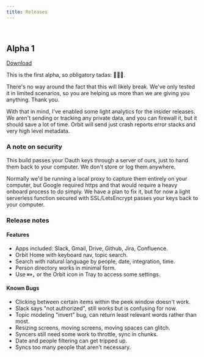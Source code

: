 ```yaml
---
title: Releases
---
```


<br />

## Alpha 1

[Download](https://orbitauth.com/download)

This is the first alpha, so obligatory tadas: 🎉🎉🎉.

There's no way around the fact that this will likely break. We've only tested it in limited scenarios, so you are helping us more than we are giving you anything. Thank you.

With that in mind, I've enabled some light analytics for the insider releases. We aren't sending or tracking any private data, and you can firewall it, but it should save a lot of time. Orbit will send just crash reports error stacks and very high level metadata.

### A note on security

This build passes your Oauth keys through a server of ours, just to hand them back to your computer. We don't store or log them anywhere.

Normally we'd be running a local proxy to capture them entirely on your computer, but Google required https and that would require a heavy onboard process to do simply. We have a plan to fix it, but for now a light serverless function secured with SSL/LetsEncrypt passes your keys back to your computer.

### Release notes

#### Features

- Apps included: Slack, Gmail, Drive, Github, Jira, Confluence.
- Orbit Home with keyboard nav, topic search.
- Search with natural language by people, date, integration, time.
- Person directory works in minimal form.
- Use **`⌘+,`** or the Orbit icon in Tray to access some settings.

#### Known Bugs

- Clicking between certain items within the peek window doesn't work.
- Slack says "not authorized", still works but is confusing for now.
- Topic modeling "invert" bug, can return least relevant words rather than most.
- Resizing screens, moving screens, moving spaces can glitch.
- Syncers still need some work to throttle, sync in chunks.
- Date and people filtering can get tripped up.
- Syncs too many people that aren't necessary.

<br />
